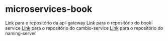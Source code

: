 # microservices-book

<a href="https://github.com/MarcusFurtuoso/api-gateway" target="_blank">Link</a> para o repositório da api-gateway
<a href="https://github.com/MarcusFurtuoso/book-service" target="_blank">Link</a> para o repositório do book-service
<a href="https://github.com/MarcusFurtuoso/cambio-service" target="_blank">Link</a> para o repositório do cambio-service
<a href="https://github.com/MarcusFurtuoso/naming-server" target="_blank">Link</a> para o repositório do naming-server
